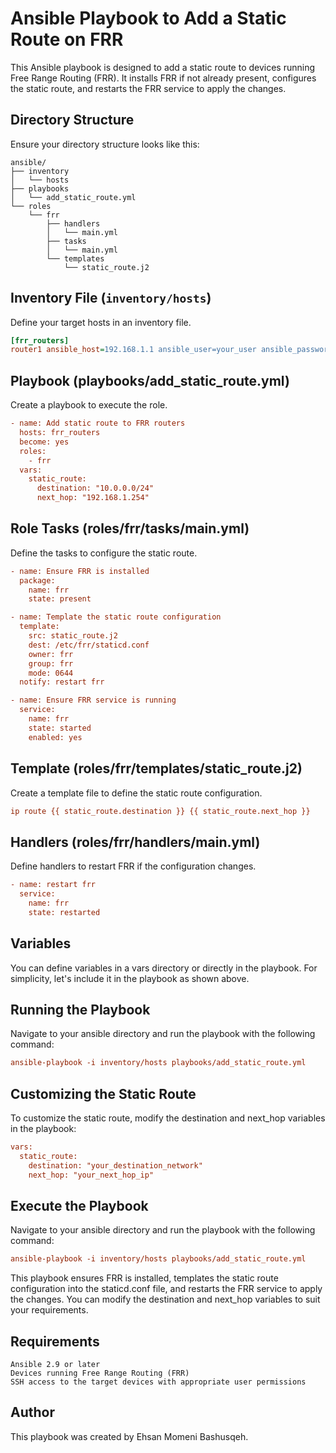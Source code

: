 # Ansible Playbook to Add a Static Route on FRR
This Ansible playbook is designed to add a static route to devices running Free Range Routing (FRR). It installs FRR if not already present, configures the static route, and restarts the FRR service to apply the changes.

## Directory Structure

Ensure your directory structure looks like this:

```plaintext
ansible/
├── inventory
│   └── hosts
├── playbooks
│   └── add_static_route.yml
└── roles
    └── frr
        ├── handlers
        │   └── main.yml
        ├── tasks
        │   └── main.yml
        └── templates
            └── static_route.j2
```

## Inventory File (`inventory/hosts`)

Define your target hosts in an inventory file.
```ini
[frr_routers]
router1 ansible_host=192.168.1.1 ansible_user=your_user ansible_password=your_password
```

## Playbook (playbooks/add_static_route.yml)
Create a playbook to execute the role.

```ini
- name: Add static route to FRR routers
  hosts: frr_routers
  become: yes
  roles:
    - frr
  vars:
    static_route:
      destination: "10.0.0.0/24"
      next_hop: "192.168.1.254"
```

## Role Tasks (roles/frr/tasks/main.yml)
Define the tasks to configure the static route.
```ini
- name: Ensure FRR is installed
  package:
    name: frr
    state: present

- name: Template the static route configuration
  template:
    src: static_route.j2
    dest: /etc/frr/staticd.conf
    owner: frr
    group: frr
    mode: 0644
  notify: restart frr

- name: Ensure FRR service is running
  service:
    name: frr
    state: started
    enabled: yes
```

## Template (roles/frr/templates/static_route.j2)
Create a template file to define the static route configuration.
```ini
ip route {{ static_route.destination }} {{ static_route.next_hop }}
```

## Handlers (roles/frr/handlers/main.yml)
Define handlers to restart FRR if the configuration changes.
```ini
- name: restart frr
  service:
    name: frr
    state: restarted
```

## Variables
You can define variables in a vars directory or directly in the playbook. For simplicity, let's include it in the playbook as shown above.

## Running the Playbook
Navigate to your ansible directory and run the playbook with the following command:
```ini
ansible-playbook -i inventory/hosts playbooks/add_static_route.yml
```

## Customizing the Static Route
To customize the static route, modify the destination and next_hop variables in the playbook:
```ini
vars:
  static_route:
    destination: "your_destination_network"
    next_hop: "your_next_hop_ip"
```

## Execute the Playbook
Navigate to your ansible directory and run the playbook with the following command:
```ini
ansible-playbook -i inventory/hosts playbooks/add_static_route.yml
```
This playbook ensures FRR is installed, templates the static route configuration into the staticd.conf file, and restarts the FRR service to apply the changes.
You can modify the destination and next_hop variables to suit your requirements.

## Requirements
```plaintext
Ansible 2.9 or later
Devices running Free Range Routing (FRR)
SSH access to the target devices with appropriate user permissions
```

## Author
This playbook was created by Ehsan Momeni Bashusqeh.
